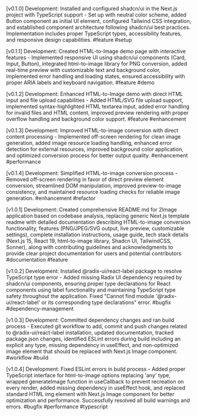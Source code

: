 [v0.1.0] Development: Installed and configured shadcn/ui in the Next.js project with TypeScript support - Set up with neutral color scheme, added Button component as initial UI element, configured Tailwind CSS integration, and established component architecture following shadcn/ui best practices. Implementation includes proper TypeScript types, accessibility features, and responsive design capabilities. #feature #setup 

[v0.1.1] Development: Created HTML-to-Image demo page with interactive features - Implemented responsive UI using shadcn/ui components (Card, Input, Button), integrated html-to-image library for PNG conversion, added real-time preview with customizable text and background color, implemented error handling and loading states, ensured accessibility with proper ARIA labels and keyboard navigation. #feature #demo 

[v0.1.2] Development: Enhanced HTML-to-Image demo with direct HTML input and file upload capabilities - Added HTML/SVG file upload support, implemented syntax-highlighted HTML textarea input, added error handling for invalid files and HTML content, improved preview rendering with proper overflow handling and background color support. #feature #enhancement 

[v0.1.3] Development: Improved HTML-to-image conversion with direct content processing - Implemented off-screen rendering for clean image generation, added image resource loading handling, enhanced error detection for external resources, improved background color application, and optimized conversion process for better output quality. #enhancement #performance 

[v0.1.4] Development: Simplified HTML-to-image conversion process - Removed off-screen rendering in favor of direct preview element conversion, streamlined DOM manipulation, improved preview-to-image consistency, and maintained resource loading checks for reliable image generation. #enhancement #refactor

[v1.0.1] Development: Created comprehensive README.md for 2Image application based on codebase analysis, replacing generic Next.js template readme with detailed documentation describing HTML-to-image conversion functionality, features (PNG/JPEG/SVG output, live preview, customizable settings), complete installation instructions, usage guide, tech stack details (Next.js 15, React 19, html-to-image library, Shadcn UI, TailwindCSS, Sonner), along with contributing guidelines and acknowledgments to provide clear project documentation for users and potential contributors #documentation #feature

[v1.0.2] Development: Installed @radix-ui/react-label package to resolve TypeScript type error - Added missing Radix UI dependency required by shadcn/ui components, ensuring proper type declarations for React components using label functionality and maintaining TypeScript type safety throughout the application. Fixed "Cannot find module '@radix-ui/react-label' or its corresponding type declarations" error. #bugfix #dependency-management

[v1.0.3] Development: Committed dependency changes and ran build process - Executed git workflow to add, commit and push changes related to @radix-ui/react-label installation, updated documentation, tracked package.json changes, identified ESLint errors during build including an explicit any type, missing dependency in useEffect, and non-optimized image element that should be replaced with Next.js Image component. #workflow #build

[v1.0.4] Development: Fixed ESLint errors in build process - Added proper TypeScript interface for html-to-image options replacing 'any' type, wrapped generateImage function in useCallback to prevent recreation on every render, added missing dependency in useEffect hook, and replaced standard HTML img element with Next.js Image component for better optimization and performance. Successfully resolved all build warnings and errors. #bugfix #performance #typescript